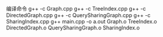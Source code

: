 编译命令
g++ -c Graph.cpp
g++ -c TreeIndex.cpp
g++ -c DirectedGraph.cpp
g++ -c QuerySharingGraph.cpp
g++ -c SharingIndex.cpp
g++ main.cpp -o a.out Graph.o TreeIndex.o DirectedGraph.o QuerySharingGraph.o SharingIndex.o


